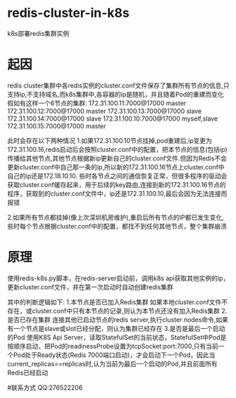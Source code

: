 # redis-cluster-in-k8s
k8s部署redis集群实例
# 起因
redis cluster集群中各redis实例的cluster.conf文件保存了集群所有节点的信息,只支持ip,不支持域名,而k8s集群中,各容器的ip是随机，并且随着Pod的重建而变化
假如有这样一个6节点的集群:
172.31.100.11:7000@17000 master
172.31.100.12:7000@17000 master
172.31.100.13:7000@17000 slave
172.31.100.14:7000@17000 slave
172.31.100.10:7000@17000 myself,slave
172.31.100.15:7000@17000 master

此时会存在以下两种情况
1.如果172.31.100.10节点挂掉,pod重建后,ip变更为172.31.100.16,redis启动后会按照cluster.conf中的配置，把本节点的信息(包括ip)传播给其他节点,其他节点根据新ip更新自己的cluster.conf文件.但因为Redis不会更新cluster.conf中自己那一条的ip,所以新的172.31.100.16节点上cluster.conf中自己的ip还是172.18.10.10. 些时各节点之间的通信恢复正常，但很多程序的驱动会获取cluster.conf缓存起来，用于后续的key路由,连接到新的172.31.100.16节点的程序，获取到的cluster.conf文件中，ip还是172.31.100.10,最后会因为无法连接而报错

2.如果所有节点都挂掉(像上次深圳机房维护),重启后所有节点的IP都已发生变化,些时每个节点根据cluster.conf中的配置，都找不到任何其他节点，整个集群崩溃

# 原理
使用redis-k8s.py脚本，在redis-server启动前，调用k8s api获取其他实例的ip，更新cluster.conf文件，并在第一次启动时自动创建redis集群

其中的判断逻辑如下:
1.本节点是否已加入Redis集群
    如果本地cluster.conf文件不存在，或cluster.conf中只有本节点的记录,则认为本节点还没有加入Redis集群
2.是否已存在集群
    连接其他已启动节点的redis server,执行cluster nodes命令,如果有一个节点是slave或slot已经分配，则认为集群已经存在
3.是否是最后一个启动的Pod
    使用K8S Api Server，读取StatefulSet的当前状态，StatefulSet中Pod是按顺序启动，把Pod的readinessProbe设置为tcpSocket:port:7000,只有当前一个Pod处于Ready状态(Redis 7000端口启动)，才会启动下一个Pod，因此当current_replicas==replicas时,认为当前为最后一个启动的Pod,并且前面所有Redis已经启动

#联系方式
QQ:276522206
